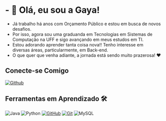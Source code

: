 # - 👋 Olá, eu sou a Gaya!

- Já trabalho há anos com Orçamento Público e estou em busca de novos desafios.
- Por isso, agora sou uma graduanda em Tecnologias em Sistemas de Computação na UFF e sigo avançando em meus estudos em TI.
- Estou adorando aprender tanta coisa nova!! Tenho interesse em diversas áreas, particularmente, em Back-end.
- O que quer que venha adiante, a jornada está sendo muito prazerosa! ❤️

## Conecte-se Comigo
[![Github](https://img.shields.io/badge/Github-000?style=for-the-badge&logo=Github&logoColor=0E76A8)](https://github.com/GayaOliveira) 


## Ferramentas em Aprendizado 🛠️
![Java](https://img.shields.io/badge/java-%23ED8B00.svg?style=for-the-badge&logo=openjdk&logoColor=white)
![Python](https://img.shields.io/badge/Python-3776AB?style=for-the-badge&logo=python&logoColor=white)
[![GitHub](https://img.shields.io/badge/GitHub-000?style=for-the-badge&logo=github&logoColor=30A3DC)](https://docs.github.com/)
[![Git](https://img.shields.io/badge/Git-000?style=for-the-badge&logo=git&logoColor=E94D5F)](https://git-scm.com/doc)
![MySQL](https://img.shields.io/badge/mysql-%2300f.svg?style=for-the-badge&logo=mysql&logoColor=white)
